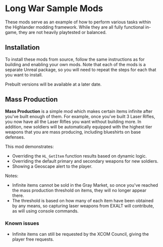 # Long War Sample Mods

These mods serve as an example of how to perform various tasks within the Highlander modding framework. While they are all fully functional in-game, they are not heavily playtested or balanced.

## Installation

To install these mods from source, follow the same instructions as for building and enabling your own mods. Note that each of the mods is a separate Unreal package, so you will need to repeat the steps for each that you want to install.

Prebuilt versions will be available at a later date.

## Mass Production

**Mass Production** is a simple mod which makes certain items infinite after you've built enough of them. For example, once you've built 3 Laser Rifles, you now have all the Laser Rifles you want without building more. In addition, new soldiers will be automatically equipped with the highest tier weapons that you are mass producing, including blueshirts on base defenses.

This mod demonstrates:

* Overriding the `HL_GetItem` function results based on dynamic logic.
* Overriding the default primary and secondary weapons for new soldiers.
* Showing a Geoscape alert to the player.

Notes:

* Infinite items cannot be sold in the Gray Market, so once you've reached the mass production threshold on items, they will no longer appear there.
* The threshold is based on how many of each item have been obtained by any means, so capturing laser weapons from EXALT will contribute, as will using console commands.

### Known issues

* Infinite items can still be requested by the XCOM Council, giving the player free requests.
